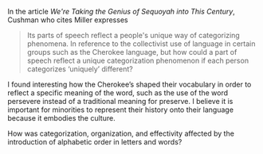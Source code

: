 In the article _We're Taking the Genius of Sequoyah into This Century_, Cushman who cites Miller expresses 
> Its parts of speech reflect a people's unique way of categorizing phenomena.
In reference to the collectivist use of language in certain groups such as the Cherokee language, but how could a part of speech reflect a unique categorization phenomenon if each person categorizes ‘uniquely’ different?

I found interesting how the Cherokee’s shaped their vocabulary in order to reflect a specific meaning of the word, such as the use of the word persevere instead of a traditional meaning for preserve.  I believe it is important for minorities to represent their history onto their language because it embodies the culture.

How was categorization, organization, and effectivity affected by the introduction of alphabetic order in letters and words?

